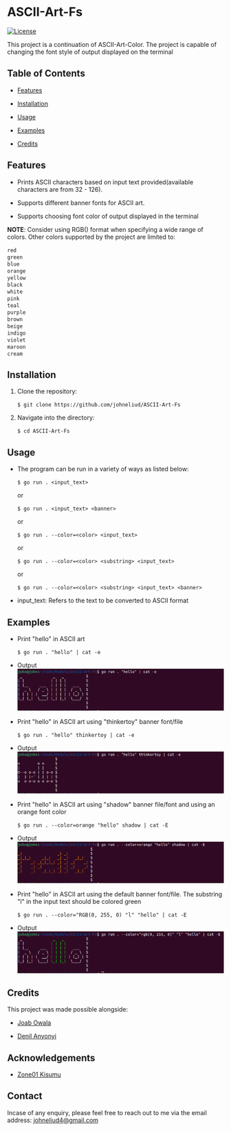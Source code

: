 # ASCII-Art-Fs

[![License](https://img.shields.io/badge/License-MIT-blue.svg)](https://opensource.org/licenses/MIT)

This project is a continuation of ASCII-Art-Color. The project is capable of changing the font style of output displayed on the terminal

## Table of Contents

- [Features](#features)

- [Installation](#installation)

- [Usage](#usage)

- [Examples](#examples)

- [Credits](#credits)

## Features

- Prints ASCII characters based on input text provided(available characters are from 32 - 126).

- Supports different banner fonts for ASCII art.

- Supports choosing font color of output displayed in the terminal

**NOTE**: Consider using RGB() format when specifying a wide range of colors. Other colors supported by the project are limited to:

```
red
green
blue
orange
yellow
black
white
pink
teal
purple
brown
beige
indigo
violet
maroon
cream
```

## Installation

1. Clone the repository:

   ```
   $ git clone https://github.com/johneliud/ASCII-Art-Fs
   ```

2. Navigate into the directory:
   ```
   $ cd ASCII-Art-Fs
   ```

## Usage

- The program can be run in a variety of ways as listed below:

  ```
  $ go run . <input_text>
  ```

  or

  ```
  $ go run . <input_text> <banner>
  ```

  or

  ```
  $ go run . --color=<color> <input_text>
  ```

  or

  ```
  $ go run . --color=<color> <substring> <input_text>
  ```

  or

  ```
  $ go run . --color=<color> <substring> <input_text> <banner>
  ```

- input_text: Refers to the text to be converted to ASCII format

## Examples

- Print "hello" in ASCII art

  ```
  $ go run . "hello" | cat -e
  ```

- Output
  ![](./imgs/hello1.png)

- Print "hello" in ASCII art using "thinkertoy" banner font/file

  ```
  $ go run . "hello" thinkertoy | cat -e
  ```

- Output
  ![](./imgs/hello2.png)

- Print "hello" in ASCII art using "shadow" banner file/font and using an orange font color

  ```
  $ go run . --color=orange "hello" shadow | cat -E
  ```

- Output
  ![](./imgs/hello3.png)

- Print "hello" in ASCII art using the default banner font/file. The substring "l" in the input text should be colored green

  ```
  $ go run . --color="RGB(0, 255, 0) "l" "hello" | cat -E
  ```

- Output
  ![](./imgs/hello4.png)

## Credits

This project was made possible alongside:

- [Joab Owala](https://github.com/joabowala)

- [Denil Anyonyi](https://github.com/denilany)

## Acknowledgements

- [Zone01 Kisumu](https://www.zone01kisumu.ke)

## Contact

Incase of any enquiry, please feel free to reach out to me via the email address: johneliud4@gmail.com